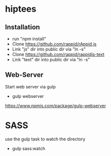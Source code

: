 # hiptees


## Installation

* run "npm install"
* Clone https://github.com/rappid/rAppid.js
* Link "js" dir into public dir via "ln -s"
* Clone https://github.com/rappid/rappidjs-text
* Link "text" dir into public dir via "ln -s"

## Web-Server

Start web server via gulp
* gulp webserver

https://www.npmjs.com/package/gulp-webserver

# SASS

use the gulp task to watch the directory
* gulp sass:watch



